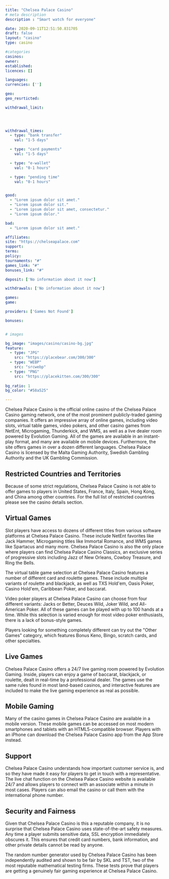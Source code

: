 ```yaml
---
title: "Chelsea Palace Casino"
# meta description
description : "Smart watch for everyone"

date: 2020-09-11T12:51:50.831705
draft: false
layout: "casino" 
type: casino

#categories
casinos: 
owner: 
established: 
licences: []

languages: 
currencies: ['']

geo: 
geo_resrticted: 

withdrawal_limit:

  
  

withdrawal_times:
  - type: "bank transfer"
    val: "1-5 days"

  - type: "card payments"
    val: "1-5 days"

  - type: "e-wallet"
    val: "0-1 hours"

  - type: "pending time"
    val: "0-1 hours"


good:
  - "Lorem ipsum dolor sit amet."
  - "Lorem ipsum dolor sit."
  - "Lorem ipsum dolor sit amet, consectetur."
  - "Lorem ipsum dolor."

bad:
  - "Lorem ipsum dolor sit amet."

affiliates: 
site: "https://chelseapalace.com"
support: 
terms:
policy:
tournaments: "#"
games_link: "#"
bonuses_link: "#"

deposit: ['No information about it now']

withdrawals: ['No information about it now']

games: 
game:

providers: ['Games Not Found']

bonuses:


# images

bg_image: "images/casino/casino-bg.jpg"  
feature:
  - type: "JPG" 
    src: "https://placebear.com/300/300"
  - type: "WEBP"
    src: "srcwebp"
  - type: "PNG"
    src: "https://placekitten.com/300/300"  
 
bg_ratio: 1 
bg_color: "#58a525"  

---
```


Chelsea Palace Casino is the official online casino of the Chelsea Palace Casino gaming network, one of the most prominent publicly-traded gaming companies. It offers an impressive array of online games, including video slots, virtual table games, video pokers, and other casino games from NetEnt, Microgaming, Thunderkick, and WMS, as well as a live dealer room powered by Evolution Gaming. All of the games are available in an instant-play format, and many are available on mobile devices. Furthermore, the site offers games in over a dozen different languages. Chelsea Palace Casino is licensed by the Malta Gaming Authority, Swedish Gambling Authority and the UK Gambling Commission.

## Restricted Countries and Territories
Because of some strict regulations, Chelsea Palace Casino is not able to offer games to players in United States, France, Italy, Spain, Hong Kong, and China among other countries. For the full list of restricted countries please see the casino details section.

## Virtual Games
Slot players have access to dozens of different titles from various software platforms at Chelsea Palace Casino. These include NetEnt favorites like Jack Hammer, Microgaming titles like Immortal Romance, and WMS games like Spartacus and many more. Chelsea Palace Casino is also the only place where players can find Chelsea Palace Casino Classics, an exclusive series of progressive slots including Jazz of New Orleans, Cowboy Treasure, and Ring the Bells.

The virtual table game selection at Chelsea Palace Casino features a number of different card and roulette games. These include multiple variants of roulette and blackjack, as well as TXS Hold'em, Oasis Poker, Casino Hold'em, Caribbean Poker, and baccarat.

Video poker players at Chelsea Palace Casino can choose from four different variants: Jacks or Better, Deuces Wild, Joker Wild, and All-American Poker. All of these games can be played with up to 100 hands at a time. While this selection is varied enough for most video poker enthusiasts, there is a lack of bonus-style games.

Players looking for something completely different can try out the "Other Games" category, which features Bonus Keno, Bingo, scratch cards, and other specialties.

## Live Games
Chelsea Palace Casino offers a 24/7 live gaming room powered by Evolution Gaming. Inside, players can enjoy a game of baccarat, blackjack, or roulette, dealt in real-time by a professional dealer. The games use the same rules found in most land-based casinos, and interactive features are included to make the live gaming experience as real as possible.

## Mobile Gaming
Many of the casino games in Chelsea Palace Casino are available in a mobile version. These mobile games can be accessed on most modern smartphones and tablets with an HTML5-compatible browser. Players with an iPhone can download the Chelsea Palace Casino app from the App Store instead.

## Support
Chelsea Palace Casino understands how important customer service is, and so they have made it easy for players to get in touch with a representative. The live chat function on the Chelsea Palace Casino website is available 24/7 and allows players to connect with an associate within a minute in most cases. Players can also email the casino or call them with the international phone number.

## Security and Fairness
Given that Chelsea Palace Casino is this a reputable company, it is no surprise that Chelsea Palace Casino uses state-of-the-art safety measures. Any time a player submits sensitive data, SSL encryption immediately obscures it. This ensures that credit card numbers, bank information, and other private details cannot be read by anyone.

The random number generator used by Chelsea Palace Casino has been independently audited and shown to be fair by SKL and TST, two of the most reputable mathematical testing firms. These tests prove that players are getting a genuinely fair gaming experience at Chelsea Palace Casino.